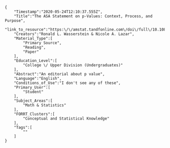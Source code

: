 
    {
        "Timestamp":"2020-05-24T12:10:37.555Z",
        "Title":"The ASA Statement on p-Values: Context, Process, and Purpose",
        "link_to_resource":"https:\/\/amstat.tandfonline.com\/doi\/full\/10.1080\/00031305.2016.1154108",
        "Creators":"Ronald L. Wasserstein & Nicole A. Lazar",
        "Material_Type":[
            "Primary Source",
            "Reading",
            "Paper"
        ],
        "Education_Level":[
            "College \/ Upper Division (Undergraduates)"
        ],
        "Abstract":"An editorial about p value",
        "Language":"English",
        "Conditions_of_Use":"I don't see any of these",
        "Primary_User":[
            "Student"
        ],
        "Subject_Areas":[
            "Math & Statistics"
        ],
        "FORRT_Clusters":[
            "Conceptual and Statistical Knowledge"
        ],
        "Tags":[
            ""
        ]
    }

